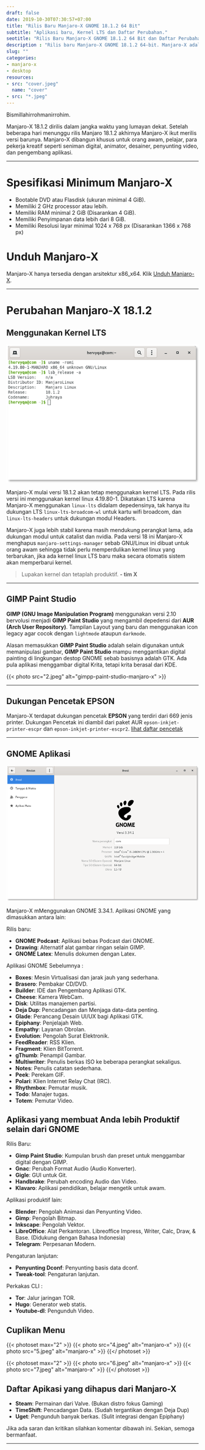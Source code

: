 ```yaml
---
draft: false
date: 2019-10-30T07:30:57+07:00
title: "Rilis Baru Manjaro-X GNOME 18.1.2 64 Bit"
subtitle: "Aplikasi baru, Kernel LTS dan Daftar Perubahan."
seotitle: "Rilis Baru Manjaro-X GNOME 18.1.2 64 Bit dan Daftar Perubahannya."
description : "Rilis baru Manjaro-X GNOME 18.1.2 64-bit. Manjaro-X adalah GNU/Linux dengan Lingkungan Destop GNOME yang dibuat khusus untuk Pengguna Awam, Desainer, Animator, Penyunting Film, dan Developer GTK. Manjaro-X juga menggunakan Linux LTS sebagai kernel baku disetiap rilisnya."
slug: ""
categories:
- manjaro-x
- desktop
resources:
- src: "cover.jpeg"
  name: "cover"
- src: "*.jpeg"
---
```


Bismillahirrohmanirrohim.

Manjaro-X 18.1.2 dirilis dalam jangka waktu yang lumayan dekat. Setelah beberapa hari menunggu rilis Manjaro 18.1.2 akhirnya Manjaro-X ikut merilis versi barunya. Manjaro-X dibangun khusus untuk orang awam, pelajar, para pekerja kreatif seperti seniman digital, animator, desainer, penyunting video, dan pengembang aplikasi.

***

# Spesifikasi Minimum Manjaro-X

- Bootable DVD atau Flasdisk (ukuran minimal 4 GiB).
- Memiliki 2 GHz processor atau lebih.
- Memiliki RAM minimal 2 GiB (Disarankan 4 GiB).
- Memiliki Penyimpanan data lebih dari 8 GiB.
- Memiliki Resolusi layar minimal 1024 x 768 px (Disarankan 1366 x 768 px)

# Unduh Manjaro-X

Manjaro-X hanya tersedia dengan arsitektur x86_x64. Klik [Unduh Manjaro-X](https://osdn.net/projects/manjaro-x/releases/).

***

# Perubahan Manjaro-X 18.1.2

## Menggunakan Kernel LTS

![linux419](1.png)

Manjaro-X mulai versi 18.1.2 akan tetap menggunakan kernel LTS. Pada rilis versi ini menggunakan kernel linux 4.19.80-1. Dikatakan LTS karena Manjaro-X menggunakan `linux-lts` didalam depedensinya, tak hanya itu dukungan LTS `linux-lts-broadcom-wl` untuk kartu wifi broadcom, dan `linux-lts-headers` untuk dukungan modul Headers.

Manjaro-X juga lebih stabil karena masih mendukung perangkat lama, ada dukungan modul untuk catalist dan nvidia. Pada versi 18 ini Manjaro-X menghapus `manjaro-settings-manager` sebab GNU/Linux ini dibuat untuk orang awam sehingga tidak perlu memperdulikan kernel linux yang terbarukan, jika ada kernel linux LTS baru maka secara otomatis sistem akan memperbarui kernel.

> Lupakan kernel dan tetaplah produktif.
> __- tim X__

***

## GIMP Paint Studio

**GIMP (GNU Image Manipulation Program)** menggunakan versi 2.10 bervolusi menjadi **GIMP Paint Studio** yang mengambil depedensi dari **AUR (Arch User Repository)**. Tampilan Layout yang baru dan menggunakan icon legacy agar cocok dengan `lightmode` ataupun `darkmode`.

Alasan memasukkan **GIMP Paint Studio** adalah selain digunakan untuk memanipulasi gambar, **GIMP Paint Studio** mampu menggantikan digital painting di lingkungan destop GNOME sebab basisnya adalah GTK. Ada pula aplikasi menggambar digital Krita, tetapi krita berasal dari KDE.

{{< photo src="2.jpeg" alt="gimpp-paint-studio-manjaro-x" >}}

***

## Dukungan Pencetak EPSON 

Manjaro-X terdapat dukungan pencetak **EPSON** yang terdiri dari 669 jenis printer. Dukungan Pencetak ini diambil dari paket AUR `epson-inkjet-printer-escpr` dan `epson-inkjet-printer-escpr2`.
[lihat daftar pencetak](https://gitlab.com/hervyqa/manjaro-x/raw/master/manjaro-x-epson-list.txt)

***

## GNOME Aplikasi

![gnome](3.png)

Manjaro-X mMenggunakan GNOME 3.34.1. Aplikasi GNOME yang dimasukkan antara lain:

Rilis baru:

* **GNOME Podcast**: Aplikasi bebas Podcast dari GNOME.
* **Drawing**: Alternatif alat gambar ringan selain GIMP.
* **GNOME Latex**: Menulis dokumen dengan Latex.

Aplikasi GNOME Sebelumnya :

* **Boxes**: Mesin Virtualisasi dan jarak jauh yang sederhana.
* **Brasero**: Pembakar CD/DVD.
* **Builder**: IDE dan Pengembang Aplikasi GTK.
* **Cheese**: Kamera WebCam.
* **Disk**: Utilitas manajemen partisi.
* **Deja Dup**: Pencadangan dan Menjaga data-data penting.
* **Glade**: Perancang Desain UI/UX bagi Aplikasi GTK.
* **Epiphany**: Penjelajah Web.
* **Empathy**: Layanan Obrolan.
* **Evolution**: Pengolah Surat Elektronik.
* **FeedReader**: RSS Klien.
* **Fragment**: Klien BitTorrent.
* **gThumb**: Penampil Gambar.
* **Multiwriter**: Penulis berkas ISO ke beberapa perangkat sekaligus.
* **Notes**: Penulis catatan sederhana.
* **Peek**: Perekam GIF.
* **Polari**: Klien Internet Relay Chat (IRC).
* **Rhythmbox**: Pemutar musik.
* **Todo**: Manajer tugas.
* **Totem**: Pemutar Video.

## Aplikasi yang membuat Anda lebih Produktif selain dari GNOME

Rilis Baru:

* **Gimp Paint Studio**: Kumpulan brush dan preset untuk menggambar digital dengan GIMP.
* **Gnac**: Perubah Format Audio (Audio Konverter).
* **Gigle**: GUI untuk Git.
* **Handbrake**: Perubah encoding Audio dan Video.
* **Klavaro**: Aplikasi pendidikan, belajar mengetik untuk awam.

Aplikasi produktif lain:

* **Blender**: Pengolah Animasi dan Penyunting Video.
* **Gimp**: Pengolah Bitmap.
* **Inkscape**: Pengolah Vektor.
* **LibreOffice**: Alat Perkantoran. Libreoffice Impress, Writer, Calc, Draw, & Base. (Didukung dengan Bahasa Indonesia)
* **Telegram**: Perpesanan Modern.

Pengaturan lanjutan:

* **Penyunting Dconf**: Penyunting basis data dconf.
* **Tweak-tool**: Pengaturan lanjutan.
 
Perkakas CLI :

* **Tor**: Jalur jaringan TOR.
* **Hugo**: Generator web statis.
* **Youtube-dl**: Pengunduh Video.

## Cuplikan Menu

{{< photoset max="2" >}}
  {{< photo src="4.jpeg" alt="manjaro-x" >}}
  {{< photo src="5.jpeg" alt="manjaro-x" >}}
{{</ photoset >}}

{{< photoset max="2" >}}
  {{< photo src="6.jpeg" alt="manjaro-x" >}}
  {{< photo src="7.jpeg" alt="manjaro-x" >}}
{{</ photoset >}}

## Daftar Apikasi yang dihapus dari Manjaro-X

* **Steam**: Permainan dari Valve. (Bukan distro fokus Gaming)
* **TimeShift**: Pencadangan Data. (Sudah tergantikan dengan Deja Dup)
* **Uget**: Pengunduh banyak berkas. (Sulit integrasi dengan Epiphany)

Jika ada saran dan kritikan silahkan komentar dibawah ini. Sekian, semoga bermanfaat.
***
